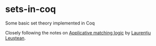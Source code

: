 # sets-in-coq
Some basic set theory implemented in Coq

Closely following the notes on [Applicative matching logic](https://cs.unibuc.ro/~lleustean/lecture-notes.html)
by [Laurențiu Leuștean](https://cs.unibuc.ro/~lleustean).

